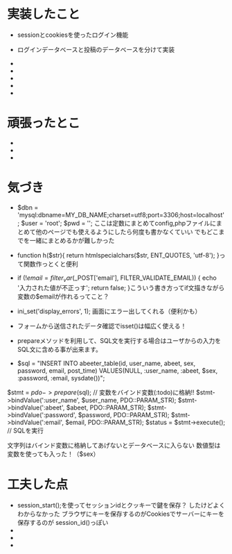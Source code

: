 # 実装したこと
- sessionとcookiesを使ったログイン機能

- ログインデータベースと投稿のデータベースを分けて実装

- 

- 

- 

- 

- 

# 頑張ったとこ
- 

- 

- 


# 気づき
- $dbn = 'mysql:dbname=MY_DB_NAME;charset=utf8;port=3306;host=localhost';
  $user = 'root';
  $pwd = '';
  ここは定数にまとめてconfig,phpファイルにまとめて他のページでも使えるようにしたら何度も書かなくていい
  でもどこまでを一緒にまとめるかが難しかった

- function h($str){
  return htmlspecialchars($str, ENT_QUOTES, 'utf-8');
  }って関数作っとくと便利

- if (!$email = filter_var($_POST['email'], FILTER_VALIDATE_EMAIL)) {
  echo '入力された値が不正っす';
  return false;
  }こういう書き方ってif文描きながら変数の$emailが作れるってこと？

- ini_set('display_errors', 1);
  画面にエラー出してくれる（便利かも）

- フォームから送信されたデータ確認でisset()は幅広く使える！

- prepareメソッドを利用して、SQL文を実行する場合はユーザからの入力を
  SQL文に含める事が出来ます。

-   $sql = "INSERT INTO abeeter_table(id, user_name, abeet, sex, password, email, post_time) 
  VALUES(NULL, :user_name, :abeet, $sex, :password, :email, sysdate())";

  $stmt = $pdo->prepare($sql);
  // 変数をバインド変数(:todo)に格納!!
  $stmt->bindValue(':user_name', $user_name, PDO::PARAM_STR);
  $stmt->bindValue(':abeet', $abeet, PDO::PARAM_STR);
  $stmt->bindValue(':password', $password, PDO::PARAM_STR);
  $stmt->bindValue(':email', $email, PDO::PARAM_STR);
  $status = $stmt->execute(); // SQLを実行

  文字列はバインド変数に格納してあげないとデータベースに入らない
  数値型は変数を使っても入った！（$sex）




# 工夫した点
- session_start();を使ってセッションidとクッキーで鍵を保存？
  したけどよくわからなかった
  ブラウザにキーを保存するのがCookiesでサーバーにキーを保存するのが
  session_id()っぽい
- 
- 
- 





# 